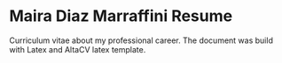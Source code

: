 # Maira Diaz Marraffini Resume
Curriculum vitae about my professional career. The document was build with Latex and AltaCV latex template.
